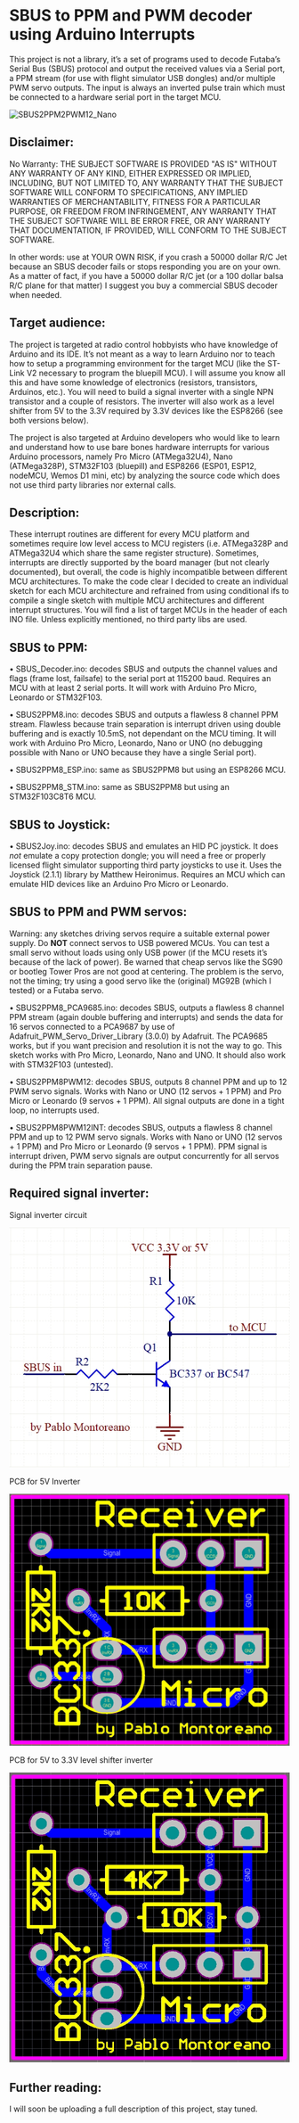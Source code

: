 # SBUS to PPM and PWM decoder using Arduino Interrupts
This project is not a library, it’s a set of programs used to decode Futaba’s Serial Bus (SBUS) protocol and output the received values via a Serial port, a PPM stream (for use with flight simulator USB dongles) and/or multiple PWM servo outputs. The input is always an inverted pulse train which must be connected to a hardware serial port in the target MCU.

![SBUS2PPM2PWM12_Nano](https://github.com/blopa1961/SBUS/blob/main/Images/SBUS2PPM2PWM12_Nano.jpg)

## Disclaimer:
No Warranty: THE SUBJECT SOFTWARE IS PROVIDED "AS IS" WITHOUT ANY WARRANTY OF ANY KIND, EITHER EXPRESSED OR IMPLIED, INCLUDING, BUT NOT LIMITED TO, ANY WARRANTY THAT THE SUBJECT SOFTWARE WILL CONFORM TO SPECIFICATIONS, ANY IMPLIED WARRANTIES OF MERCHANTABILITY, FITNESS FOR A PARTICULAR PURPOSE, OR FREEDOM FROM INFRINGEMENT, ANY WARRANTY THAT THE SUBJECT SOFTWARE WILL BE ERROR FREE, OR ANY WARRANTY THAT DOCUMENTATION, IF PROVIDED, WILL CONFORM TO THE SUBJECT SOFTWARE.

In other words: use at YOUR OWN RISK, if you crash a 50000 dollar R/C Jet because an SBUS decoder fails or stops responding you are on your own. As a matter of fact, if you have a 50000 dollar R/C jet (or a 100 dollar balsa R/C plane for that matter) I suggest you buy a commercial SBUS decoder when needed.

## Target audience:
The project is targeted at radio control hobbyists who have knowledge of Arduino and its IDE. It’s not meant as a way to learn Arduino nor to teach how to setup a programming environment for the target MCU (like the ST-Link V2 necessary to program the bluepill MCU). I will assume you know all this and have some knowledge of electronics (resistors, transistors, Arduinos, etc.). You will need to build a signal inverter with a single NPN transistor and a couple of resistors. The inverter will also work as a level shifter from 5V to the 3.3V required by 3.3V devices like the ESP8266 (see both versions below).

The project is also targeted at Arduino developers who would like to learn and understand how to use bare bones hardware interrupts for various Arduino processors, namely Pro Micro (ATMega32U4), Nano (ATMega328P), STM32F103 (bluepill) and ESP8266 (ESP01, ESP12, nodeMCU, Wemos D1 mini, etc) by analyzing the source code which does not use third party libraries nor external calls.

## Description:
These interrupt routines are different for every MCU platform and sometimes require low level access to MCU registers (i.e. ATMega328P and ATMega32U4 which share the same register structure). Sometimes, interrupts are directly supported by the board manager (but not clearly documented), but overall, the code is highly incompatible between different MCU architectures.
To make the code clear I decided to create an individual sketch for each MCU architecture and refrained from using conditional ifs to compile a single sketch with multiple MCU architectures and different interrupt structures. You will find a list of target MCUs in the header of each INO file. Unless explicitly mentioned, no third party libs are used.

## SBUS to PPM:

•	SBUS_Decoder.ino: decodes SBUS and outputs the channel values and flags (frame lost, failsafe) to the serial port at 115200 baud. Requires an MCU with at least 2 serial ports. It will work with Arduino Pro Micro, Leonardo or STM32F103.

•	SBUS2PPM8.ino: decodes SBUS and outputs a flawless 8 channel PPM stream. Flawless because train separation is interrupt driven using double buffering and is exactly 10.5mS, not dependant on the MCU timing. It will work with Arduino Pro Micro, Leonardo, Nano or UNO (no debugging possible with Nano or UNO because they have a single Serial port).

•	SBUS2PPM8_ESP.ino: same as SBUS2PPM8 but using an ESP8266 MCU.

•	SBUS2PPM8_STM.ino: same as SBUS2PPM8 but using an STM32F103C8T6 MCU.

## SBUS to Joystick:

•	SBUS2Joy.ino: decodes SBUS and emulates an HID PC joystick. It does *not* emulate a copy protection dongle; you will need a free or properly licensed flight simulator supporting third party joysticks to use it. Uses the Joystick (2.1.1) library by Matthew Heironimus. Requires an MCU which can emulate HID devices like an Arduino Pro Micro or Leonardo.

## SBUS to PPM and PWM servos:
Warning: any sketches driving servos require a suitable external power supply. Do **NOT** connect servos to USB powered MCUs. You can test a small servo without loads using only USB power (if the MCU resets it’s because of the lack of power). Be warned that cheap servos like the SG90 or bootleg Tower Pros are not good at centering. The problem is the servo, not the timing; try using a good servo like the (original) MG92B (which I tested) or a Futaba servo.

•	SBUS2PPM8_PCA9685.ino: decodes SBUS, outputs a flawless 8 channel PPM stream (again double buffering and interrupts) and sends the data for 16 servos connected to a PCA9687 by use of Adafruit_PWM_Servo_Driver_Library (3.0.0) by Adafruit. The PCA9685 works, but if you want precision and resolution it is not the way to go. This sketch works with Pro Micro, Leonardo, Nano and UNO. It should also work with STM32F103 (untested).

•	SBUS2PPM8PWM12: decodes SBUS, outputs 8 channel PPM and up to 12 PWM servo signals. Works with Nano or UNO (12 servos + 1 PPM) and Pro Micro or Leonardo (9 servos + 1 PPM). All signal outputs are done in a tight loop, no interrupts used.

•	SBUS2PPM8PWM12INT: decodes SBUS, outputs a flawless 8 channel PPM and up to 12 PWM servo signals. Works with Nano or UNO (12 servos + 1 PPM) and Pro Micro or Leonardo (9 servos + 1 PPM). PPM signal is interrupt driven, PWM servo signals are output concurrently for all servos during the PPM train separation pause.

## Required signal inverter:

Signal inverter circuit

![Inverter_Sch](https://github.com/blopa1961/SBUS/blob/main/Images/Inverter_Sch.jpg)


PCB for 5V Inverter

![Inverter5_PCB](https://github.com/blopa1961/SBUS/blob/main/Images/Inverter5_PCB.jpg)


PCB for 5V to 3.3V level shifter inverter

![Inverter3_PCB](https://github.com/blopa1961/SBUS/blob/main/Images/Inverter3_PCB.jpg)

## Further reading:
I will soon be uploading a full description of this project, stay tuned.
